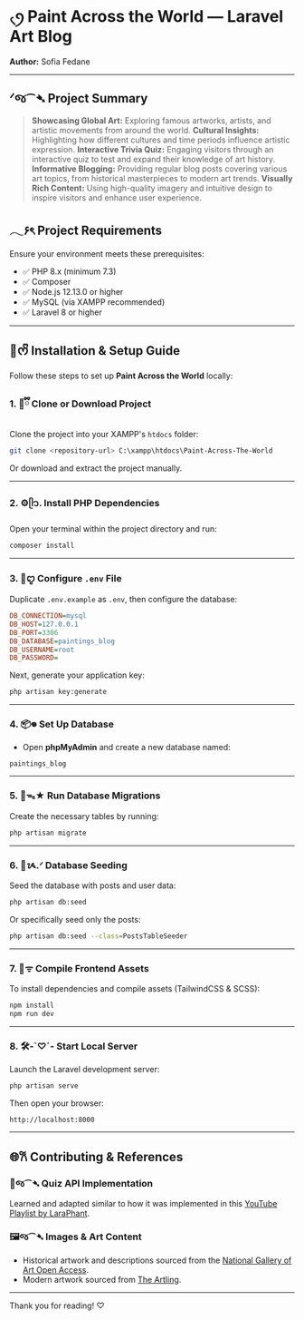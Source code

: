# ৻ꪆ Paint Across the World — Laravel Art Blog

**Author:** Sofia Fedane  

---

## ᐟજ⁀➴ Project Summary
> **Showcasing Global Art:** Exploring famous artworks, artists, and artistic movements from around the world.
> **Cultural Insights:** Highlighting how different cultures and time periods influence artistic expression.
> **Interactive Trivia Quiz:** Engaging visitors through an interactive quiz to test and expand their knowledge of art history.
> **Informative Blogging:** Providing regular blog posts covering various art topics, from historical masterpieces to modern art trends.
> **Visually Rich Content:** Using high-quality imagery and intuitive design to inspire visitors and enhance user experience.

## 𓂃۶ৎ Project Requirements

Ensure your environment meets these prerequisites:

- ✅ PHP 8.x (minimum 7.3)
- ✅ Composer
- ✅ Node.js 12.13.0 or higher
- ✅ MySQL (via XAMPP recommended)
- ✅ Laravel 8 or higher

---

## 📂ᰔᩚ Installation & Setup Guide

Follow these steps to set up **Paint Across the World** locally:

### 1. 🚀ྀི  Clone or Download Project

Clone the project into your XAMPP's `htdocs` folder:

```bash
git clone <repository-url> C:\xampp\htdocs\Paint-Across-The-World
```

Or download and extract the project manually.

---

### 2. ⚙️ᥫ᭡. Install PHP Dependencies

Open your terminal within the project directory and run:

```bash
composer install
```

---

### 3. 🔧ꨄ Configure `.env` File

Duplicate `.env.example` as `.env`, then configure the database:

```ini
DB_CONNECTION=mysql
DB_HOST=127.0.0.1
DB_PORT=3306
DB_DATABASE=paintings_blog
DB_USERNAME=root
DB_PASSWORD=
```

Next, generate your application key:

```bash
php artisan key:generate
```

---

### 4. 📦𖦹 Set Up Database

- Open **phpMyAdmin** and create a new database named:

```
paintings_blog
```

---

### 5. 📌ᯓ★ Run Database Migrations

Create the necessary tables by running:

```bash
php artisan migrate
```

---

### 6. 🌱ᝰ.ᐟ Database Seeding

Seed the database with posts and user data:

```bash
php artisan db:seed
```

Or specifically seed only the posts:

```bash
php artisan db:seed --class=PostsTableSeeder
```

---

### 7. 🎨ᯤ Compile Frontend Assets

To install dependencies and compile assets (TailwindCSS & SCSS):

```bash
npm install
npm run dev
```

---

### 8. 🛠️-`♡´- Start Local Server

Launch the Laravel development server:

```bash
php artisan serve
```

Then open your browser:

```
http://localhost:8000
```

---

## 🌐𐙚 Contributing & References

### 🔖જ⁀➴ Quiz API Implementation

Learned and adapted similar to how it was implemented in this [YouTube Playlist by LaraPhant](https://www.youtube.com/watch?v=sDFR9aJkDSQ&list=PLa9jxxDE6i_2d0ENH4OjTYWP7ZavN1py3&index=2&ab_channel=LaraPhant).

### 🖼️જ⁀➴ Images & Art Content

- Historical artwork and descriptions sourced from the [National Gallery of Art Open Access](https://www.nga.gov/open-access-images.html).
- Modern artwork sourced from [The Artling](https://theartling.com/en/).

---

Thank you for reading! ♡

